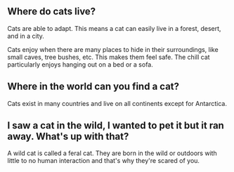 ## Where do cats live?

Cats are able to adapt. This means a cat can easily live in a forest, desert, and in a city.

Cats enjoy when there are many places to hide in their surroundings, like small caves, tree bushes, etc. This makes them feel safe. The chill cat particularly enjoys hanging out on a bed or a sofa.

## Where in the world can you find a cat?

Cats exist in many countries and live on all continents except for Antarctica.

## I saw a cat in the wild, I wanted to pet it but it ran away. What's up with that?

A wild cat is called a feral cat. They are born in the wild or outdoors with little to no human interaction and that's why they're scared of you. 